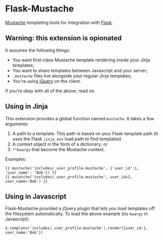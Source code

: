 # Flask-Mustache #

[Mustache](http://mustache.github.com/) templating tools for
integration with [Flask](http://flask.pocoo.org).

## Warning: this extension is opionated ##

It assumes the following things:

* You want first-class Mustache template rendering inside your Jinja
  templates;
* You want to share templates between Javascript and your server;
* `.mustache` files live alongside your regular Jinja templates;
* You're using [jQuery](http://jquery.com) on the client.

If you're okay with all of the above, read on.

## Using in Jinja ##

This extension provides a global function named `mustache`. It takes a
few arguments:

1. A path to a template. This path is based on your Flask template
   path (it uses the Flask `jinja_env` load path to find templates)
2. A context object in the form of a dictionary; or
3. `**kwargs` that become the Mustache context.

Examples:

    {{ mustache('includes/_user_profile.mustache', {'user_id':1, 'user_name': 'Bob'}) }}
    {{ musatche('includes/_user_profile.mustache', user_id=1, user_name='Bob') }}

## Using in Javascript ##

Flask-Mustache provided a jQuery plugin that lets you load templates
off the filesystem automatically. To load the above example (no `kwargs`
in Javascript):

    $.template('includes/_user_profile.mustache').render({user_id:1, user_name:'Bob'})
